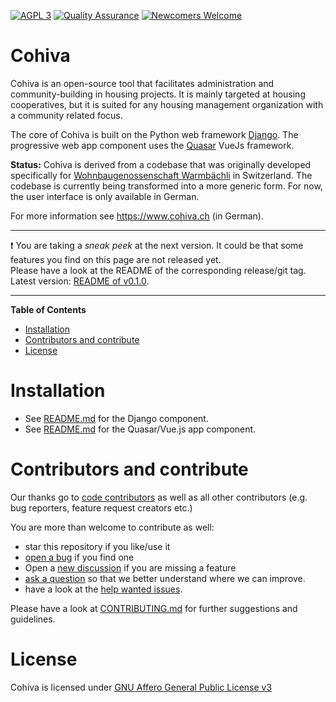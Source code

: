 <!-- for main -->

<!-- [![Download](https://img.shields.io/badge/Download-v0.1.0-%23007ec6)](https://github.com/tegonal/cohiva/releases/tag/v0.1.0) -->
[![AGPL 3](https://img.shields.io/badge/%E2%9A%96-AGPL%203-%230b45a6)](https://www.gnu.org/licenses/agpl-3.0.en.html "License")
[![Quality Assurance](https://github.com/tegonal/cohiva/actions/workflows/quality-assurance.yml/badge.svg?event=push&branch=main)](https://github.com/tegonal/cohiva/actions/workflows/quality-assurance.yml?query=branch%3Amain)
[![Newcomers Welcome](https://img.shields.io/badge/%F0%9F%91%8B-Newcomers%20Welcome-blueviolet)](https://github.com/tegonal/cohiva/issues?q=is%3Aissue+is%3Aopen+label%3A%22good+first+issue%22 "Ask in discussions for help")

<!-- for main end -->
<!-- for release -->
<!--
[![Download](https://img.shields.io/badge/Download-v0.1.0-%23007ec6)](https://github.com/tegonal/cohiva/releases/tag/v0.1.0)
[![AGPL 3](https://img.shields.io/badge/%E2%9A%96-AGPL%203-%230b45a6)](https://www.gnu.org/licenses/agpl-3.0.en.html "License")
[![Newcomers Welcome](https://img.shields.io/badge/%F0%9F%91%8B-Newcomers%20Welcome-blueviolet)](https://github.com/tegonal/cohiva/issues?q=is%3Aissue+is%3Aopen+label%3A%22good+first+issue%22 "Ask in discussions for help")
-->
<!-- for release end -->

# Cohiva

Cohiva is an open-source tool that facilitates administration and community-building in housing projects. It is mainly targeted at housing cooperatives, but it is suited for any housing management organization with a community related focus.

The core of Cohiva is built on the Python web framework <a href="https://www.djangoproject.com/">Django</a>. The progressive web app component uses the <a href="https://quasar.dev/">Quasar</a> VueJs framework.

<b>Status:</b> Cohiva is derived from a codebase that was originally developed specifically for <a href="https://www.warmbaechli.ch">Wohnbaugenossenschaft Warmbächli</a> in Switzerland. The codebase is currently being transformed into a more generic form. For now, the user interface is only available in German.

For more information see https://www.cohiva.ch (in German).

---
❗ You are taking a *sneak peek* at the next version. It could be that some features you find on this page are not
released yet.  
Please have a look at the README of the corresponding release/git tag. Latest
version: [README of v0.1.0](https://github.com/tegonal/cohiva/tree/main/README.md).

---

**Table of Contents**


<!-- - [Documentation](#documentation) -->
- [Installation](#installation)
- [Contributors and contribute](#contributors-and-contribute)
- [License](#license)

# Installation

- See [README.md](django/README.md) for the Django component.
- See [README.md](pwa/README.md) for the Quasar/Vue.js app component.

<!--
# Documentation

No documentation yet.
Use github-pages? <https://tegonal.github.io/cohiva>.
-->

# Contributors and contribute

Our thanks go to [code contributors](https://github.com/tegonal/cohiva/graphs/contributors)
as well as all other contributors (e.g. bug reporters, feature request creators etc.)

You are more than welcome to contribute as well:

- star this repository if you like/use it
- [open a bug](https://github.com/tegonal/cohiva/issues/new?template=bug_report.md) if you find one
- Open a [new discussion](https://github.com/tegonal/cohiva/discussions/new?category=ideas) if you are missing a
  feature
- [ask a question](https://github.com/tegonal/cohiva/discussions/new?category=q-a)
  so that we better understand where we can improve.
- have a look at
  the [help wanted issues](https://github.com/tegonal/cohiva/issues?q=is%3Aissue+is%3Aopen+label%3A%22help+wanted%22).

Please have a look at
[CONTRIBUTING.md](https://github.com/tegonal/cohiva/tree/main/.github/CONTRIBUTING.md)
for further suggestions and guidelines.

# License

Cohiva is licensed under [GNU Affero General Public License v3](https://www.gnu.org/licenses/agpl-3.0.en.html)
